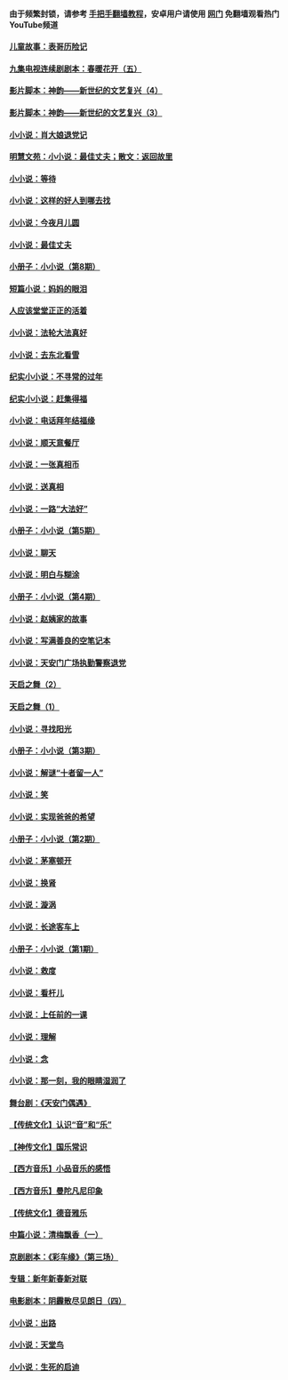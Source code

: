 #### 由于频繁封锁，请参考 [手把手翻墙教程](https://github.com/gfw-breaker/guides/wiki/)，安卓用户请使用 [网门](https://github.com/gfw-breaker/nogfw/blob/master/dl.md?t=07100000) 免翻墙观看热门YouTube频道 

#### [儿童故事：表哥历险记](../pages/328/383535.md?t=07100000) 

#### [九集电视连续剧剧本：春暖花开（五）](../pages/328/275919.md?t=07100000) 

#### [影片脚本：神韵——新世纪的文艺复兴（4）](../pages/328/266089.md?t=07100000) 

#### [影片脚本：神韵——新世纪的文艺复兴（3）](../pages/328/266087.md?t=07100000) 

#### [小小说：肖大娘退党记](../pages/328/239807.md?t=07100000) 

#### [明慧文苑：小小说：最佳丈夫；散文：返回故里](../pages/328/3439.md?t=07100000) 

#### [小小说：等待](../pages/328/223927.md?t=07100000) 

#### [小小说：这样的好人到哪去找](../pages/328/209396.md?t=07100000) 

#### [小小说：今夜月儿圆](../pages/328/193588.md?t=07100000) 

#### [小小说：最佳丈夫](../pages/328/190938.md?t=07100000) 

#### [小册子：小小说（第8期）](../pages/328/188202.md?t=07100000) 

#### [短篇小说：妈妈的眼泪](../pages/328/187712.md?t=07100000) 

#### [人应该堂堂正正的活着](../pages/328/182430.md?t=07100000) 

#### [小小说：法轮大法真好](../pages/328/174669.md?t=07100000) 

#### [小小说：去东北看雪](../pages/328/173882.md?t=07100000) 

#### [纪实小小说：不寻常的过年](../pages/328/173187.md?t=07100000) 

#### [纪实小小说：赶集得福](../pages/328/172652.md?t=07100000) 

#### [小小说：电话拜年结福缘](../pages/328/172533.md?t=07100000) 

#### [小小说：顺天意餐厅](../pages/328/170182.md?t=07100000) 

#### [小小说：一张真相币](../pages/328/169410.md?t=07100000) 

#### [小小说：送真相](../pages/328/166713.md?t=07100000) 

#### [小小说：一路“大法好”](../pages/328/162016.md?t=07100000) 

#### [小册子：小小说（第5期）](../pages/328/161131.md?t=07100000) 

#### [小小说：聊天](../pages/328/159640.md?t=07100000) 

#### [小小说：明白与糊涂](../pages/328/158101.md?t=07100000) 

#### [小册子：小小说（第4期）](../pages/328/158006.md?t=07100000) 

#### [小小说：赵姨家的故事](../pages/328/157843.md?t=07100000) 

#### [小小说：写满善良的空笔记本](../pages/328/157382.md?t=07100000) 

#### [小小说：天安门广场执勤警察退党](../pages/328/156982.md?t=07100000) 

#### [天启之舞（2）](../pages/328/153440.md?t=07100000) 

#### [天启之舞（1）](../pages/328/153439.md?t=07100000) 

#### [小小说：寻找阳光](../pages/328/153065.md?t=07100000) 

#### [小册子：小小说（第3期）](../pages/328/151715.md?t=07100000) 

#### [小小说：解谜“十者留一人”](../pages/328/148967.md?t=07100000) 

#### [小小说：笑](../pages/328/148905.md?t=07100000) 

#### [小小说：实现爸爸的希望](../pages/328/148096.md?t=07100000) 

#### [小册子：小小说（第2期）](../pages/328/147214.md?t=07100000) 

#### [小小说：茅塞顿开](../pages/328/147030.md?t=07100000) 

#### [小小说：换肾](../pages/328/146770.md?t=07100000) 

#### [小小说：漩涡](../pages/328/146683.md?t=07100000) 

#### [小小说：长途客车上](../pages/328/145076.md?t=07100000) 

#### [小册子：小小说（第1期）](../pages/328/143963.md?t=07100000) 

#### [小小说：救度](../pages/328/143927.md?t=07100000) 

#### [小小说：看杆儿](../pages/328/142137.md?t=07100000) 

#### [小小说：上任前的一课](../pages/328/140808.md?t=07100000) 

#### [小小说：理解](../pages/328/140476.md?t=07100000) 

#### [小小说：念](../pages/328/139513.md?t=07100000) 

#### [小小说：那一刻，我的眼睛湿润了](../pages/328/138476.md?t=07100000) 

#### [舞台剧：《天安门偶遇》](../pages/328/117155.md?t=07100000) 

#### [【传统文化】认识“音”和“乐”](../pages/328/108667.md?t=07100000) 

#### [【神传文化】国乐常识](../pages/328/104225.md?t=07100000) 

#### [【西方音乐】小品音乐的感悟](../pages/328/102924.md?t=07100000) 

#### [【西方音乐】曼陀凡尼印象](../pages/328/102922.md?t=07100000) 

#### [【传统文化】德音雅乐](../pages/328/102923.md?t=07100000) 

#### [中篇小说：清梅飘香（一）](../pages/328/101058.md?t=07100000) 

#### [京剧剧本：《彩车缘》（第三场）](../pages/328/96434.md?t=07100000) 

#### [专辑：新年新春新对联](../pages/328/94991.md?t=07100000) 

#### [电影剧本：阴霾散尽见朗日（四）](../pages/328/87081.md?t=07100000) 

#### [小小说：出路](../pages/328/84848.md?t=07100000) 

#### [小小说：天堂鸟](../pages/328/83084.md?t=07100000) 

#### [小小说：生死的启迪](../pages/328/70977.md?t=07100000) 

